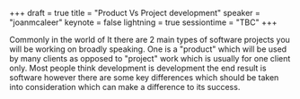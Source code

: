 +++
draft = true
title = "Product Vs Project development"
speaker = "joanmcaleer"
keynote = false
lightning = true
sessiontime = "TBC"
+++

Commonly in the world of It there are 2 main types of software projects you will be working on broadly speaking. One is a "product" which will be used by many clients as opposed to "project" work which is usually for one client only.  Most people think development is development the end result is software however there are some key differences which should be taken into consideration which can make a difference to its success.